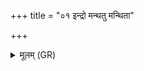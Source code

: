 +++
title = "०१ इन्द्रो मन्थतु मन्थिता"

+++
<details><summary>मूलम् (GR)</summary>

इन्द्रो मन्थतु मन्थिता  
शक्रः शूरः पुरन्दरः ।  
यथा हनाम सेनाम्  
अमित्राणां सहस्रशः ॥
</details>